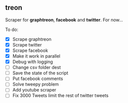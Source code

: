 ## treon
Scraper for **graphtreon**, **facebook** and **twitter**. 
For now...

To do:
- [X] Scrape graphtreon
- [X] Scrape twitter
- [X] Scrape facebook
- [X] Make it work in parallel
- [X] Debug with logging
- [ ] Change csv folder dest
- [ ] Save the state of the script
- [ ] Put facebook comments
- [ ] Solve tweepy problem
- [ ] Add youtube scraper
- [ ] Fix 3000 Tweets limit the rest of twitter tweets